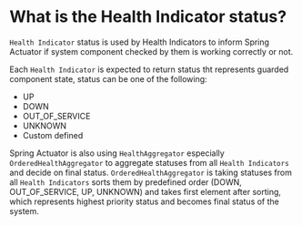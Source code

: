 # What is the Health Indicator status?
```Health Indicator``` status is used by Health Indicators to inform Spring Actuator if system component checked by them 
is working correctly or not.

Each ```Health Indicator``` is expected to return status tht represents guarded component state, status can be one of the following:
- UP
- DOWN
- OUT_OF_SERVICE
- UNKNOWN
- Custom defined

Spring Actuator is also using ```HealthAggregator``` especially ```OrderedHealthAggregator``` to aggregate statuses from all
```Health Indicators```  and decide on final status. ```OrderedHealthAggregator``` is taking statuses from all ```Health Indicators```
sorts them by predefined order (DOWN, OUT_OF_SERVICE, UP, UNKNOWN) and takes first element after sorting, which represents
highest priority status and becomes final status of the system.

